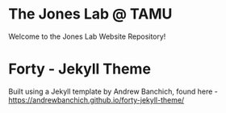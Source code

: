 # The Jones Lab @ TAMU

Welcome to the Jones Lab Website Repository!

# Forty - Jekyll Theme

Built using a Jekyll template by Andrew Banchich, found here - https://andrewbanchich.github.io/forty-jekyll-theme/

